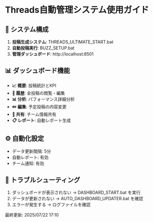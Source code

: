 # Threads自動管理システム使用ガイド

## 🚀 システム構成
1. **投稿生成システム**: THREADS_ULTIMATE_START.bat
2. **自動投稿実行**: BUZZ_SETUP.bat
3. **管理ダッシュボード**: http://localhost:8501

## 📊 ダッシュボード機能
- **📈 概要**: 投稿統計とKPI
- **📝 履歴**: 全投稿の閲覧・編集
- **📊 分析**: パフォーマンス詳細分析
- **✏️ 編集**: 予定投稿の内容変更
- **👥 共有**: チーム情報共有
- **📋 レポート**: 自動レポート生成

## ⚙️ 自動化設定
- データ更新間隔: 5分
- 自動レポート: 有効
- チーム通知: 有効

## 🔧 トラブルシューティング
1. ダッシュボードが表示されない
   → DASHBOARD_START.bat を実行
2. データが更新されない
   → AUTO_DASHBOARD_UPDATER.bat を確認
3. エラーが発生する
   → ログファイルを確認

最終更新: 2025/07/22 17:10
